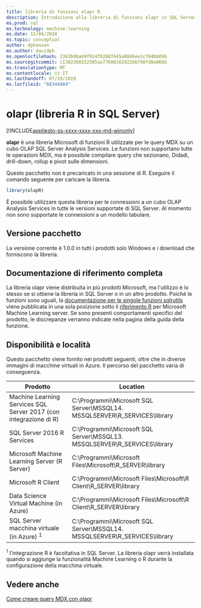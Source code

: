 ```yaml
---
title: libreria di funzioni olapr R
description: Introduzione alla libreria di funzioni olapr in SQL Server 2016 R Services e SQL Server 2017 Machine Learning Services con R.
ms.prod: sql
ms.technology: machine-learning
ms.date: 12/04/2018
ms.topic: conceptual
author: dphansen
ms.author: davidph
ms.openlocfilehash: 2363b9ba69f914f828d7445a88d6ee1c784bb096
ms.sourcegitcommit: c1382268152585aa77688162d2286798fd8a06bb
ms.translationtype: MT
ms.contentlocale: it-IT
ms.lasthandoff: 07/19/2019
ms.locfileid: "68344884"
---
```

# <a name="olapr-r-library-in-sql-server"></a>olapr (libreria R in SQL Server)
[!INCLUDE[appliesto-ss-xxxx-xxxx-xxx-md-winonly](../../includes/appliesto-ss-xxxx-xxxx-xxx-md-winonly.md)]

**olapr** è una libreria Microsoft di funzioni R utilizzate per le query MDX su un cubo OLAP SQL Server Analysis Services. Le funzioni non supportano tutte le operazioni MDX, ma è possibile compilare query che sezionano, Didadi, drill-down, rollup e pivot sulle dimensioni. 

Questo pacchetto non è precaricato in una sessione di R. Eseguire il comando seguente per caricare la libreria.

```R
library(olapR)
```

È possibile utilizzare questa libreria per le connessioni a un cubo OLAP Analysis Services in tutte le versioni supportate di SQL Server. Al momento non sono supportate le connessioni a un modello tabulare.

## <a name="package-version"></a>Versione pacchetto

La versione corrente è 1.0.0 in tutti i prodotti solo Windows e i download che forniscono la libreria.

## <a name="full-reference-documentation"></a>Documentazione di riferimento completa

La  libreria olapr viene distribuita in più prodotti Microsoft, ma l'utilizzo è lo stesso se si ottiene la libreria in SQL Server o in un altro prodotto. Poiché le funzioni sono uguali, la [documentazione per le singole funzioni sqlrutils](https://docs.microsoft.com/machine-learning-server/r-reference/olapr/olapr) viene pubblicata in una sola posizione sotto il [riferimento R](https://docs.microsoft.com/machine-learning-server/r-reference/introducing-r-server-r-package-reference) per Microsoft Machine Learning server. Se sono presenti comportamenti specifici del prodotto, le discrepanze verranno indicate nella pagina della guida della funzione.

## <a name="availability-and-location"></a>Disponibilità e località

Questo pacchetto viene fornito nei prodotti seguenti, oltre che in diverse immagini di macchine virtuali in Azure. Il percorso del pacchetto varia di conseguenza.

Prodotto | Location |
--------|----------|
Machine Learning Services SQL Server 2017 (con integrazione di R) | C:\Programmi\Microsoft SQL Server\MSSQL14. MSSQLSERVER\R_SERVICES\library | 
SQL Server 2016 R Services | C:\Programmi\Microsoft SQL Server\MSSQL13. MSSQLSERVER\R_SERVICES\library
Microsoft Machine Learning Server (R Server) | C:\Programmi\Microsoft Files\Microsoft\R_SERVER\library |
Microsoft R Client | C:\Programmi\Microsoft Files\Microsoft\R Client\R_SERVER\library |
Data Science Virtual Machine (in Azure) | C:\Programmi\Microsoft Files\Microsoft\R Client\R_SERVER\library |
SQL Server macchina virtuale (in Azure) <sup>1</sup> | C:\Programmi\Microsoft SQL Server\MSSQL14. MSSQLSERVER\R_SERVICES\library |

<sup>1</sup> l'integrazione R è facoltativa in SQL Server. La libreria olapr verrà installata quando si aggiunge la funzionalità Machine Learning o R durante la configurazione della macchina virtuale.


## <a name="see-also"></a>Vedere anche

[Come creare query MDX con olapr](how-to-create-mdx-queries-using-olapr.md)
